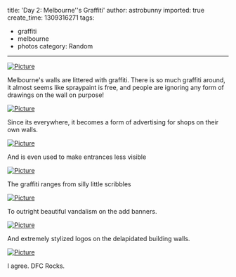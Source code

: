 title: 'Day 2: Melbourne''s Graffiti'
author: astrobunny
imported: true
create_time: 1309316271
tags:
- graffiti
- melbourne
- photos
category: Random
---
 [![](wp-uploads/2011/06/wpid-sml_Picture-242-500x373.jpg "Picture")](/images/wp-uploads/2011/06/wpid-sml_Picture-242.jpg)  
  
Melbourne's walls are littered with graffiti. There is so much graffiti around, it almost seems like spraypaint is free, and people are ignoring any form of drawings on the wall on purpose!  
<!--more-->  
 [![](wp-uploads/2011/06/wpid-sml_Picture-249-500x373.jpg "Picture")](/images/wp-uploads/2011/06/wpid-sml_Picture-249.jpg)  
  
Since its everywhere, it becomes a form of advertising for shops on their own walls.  
  
 [![](wp-uploads/2011/06/wpid-sml_Picture-245-500x373.jpg "Picture")](/images/wp-uploads/2011/06/wpid-sml_Picture-245.jpg)  
  
And is even used to make entrances less visible  
  
 [![](wp-uploads/2011/06/wpid-sml_Picture-241-500x669.jpg "Picture")](/images/wp-uploads/2011/06/wpid-sml_Picture-241.jpg)  
  
The graffiti ranges from silly little scribbles  
  
 [![](wp-uploads/2011/06/wpid-sml_Picture-251-500x373.jpg "Picture")](/images/wp-uploads/2011/06/wpid-sml_Picture-251.jpg)  
  
To outright beautiful vandalism on the add banners.  
  
 [![](wp-uploads/2011/06/wpid-sml_Picture-250-500x373.jpg "Picture")](/images/wp-uploads/2011/06/wpid-sml_Picture-250.jpg)  
  
And extremely stylized logos on the delapidated building walls.  
  
 [![](wp-uploads/2011/06/wpid-sml_Picture-248-500x373.jpg "Picture")](/images/wp-uploads/2011/06/wpid-sml_Picture-248.jpg)  
  
I agree. DFC Rocks.